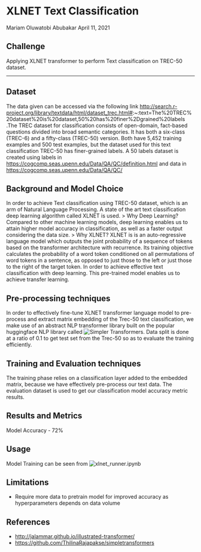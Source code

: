 XLNET Text Classification
================
Mariam Oluwatobi Abubakar
April 11, 2021

## Challenge

Applying XLNET transformer to perform Text classification on TREC-50
dataset.

<hr>

</hr>

## Dataset

The data given can be accessed via the following link
<http://search.r-project.org/library/textdata/html/dataset_trec.html#>:~:text=The%20TREC%20dataset%20is%20dataset,50%20has%20finer%2Dgrained%20labels
.The TREC dataset for classification consists of open-domain, fact-based
questions divided into broad semantic categories. It has both a
six-class (TREC-6) and a fifty-class (TREC-50) version. Both have 5,452
training examples and 500 test examples, but the dataset used for this
text classification TREC-50 has finer-grained labels. A 50 labels
dataset is created using labels in
<https://cogcomp.seas.upenn.edu/Data/QA/QC/definition.html> and data in
<https://cogcomp.seas.upenn.edu/Data/QA/QC/>

## Background and Model Choice

In order to achieve Text classification using TREC-50 dataset, which is
an arm of Natural Language Processing. A state of the art text
classification deep learning algorithm called XLNET is used. \> Why Deep
Learning? Compared to other machine learning models, deep learning
enables us to attain higher model accuracy in classification, as well as
a faster output considering the data size. \> Why XLNET? XLNET is is an
auto-regressive language model which outputs the joint probability of a
sequence of tokens based on the transformer architecture with
recurrence. Its training objective calculates the probability of a word
token conditioned on all permutations of word tokens in a sentence, as
opposed to just those to the left or just those to the right of the
target token. In order to achieve effective text classification with
deep learning. This pre-trained model enables us to achieve transfer
learning.

## Pre-processing techniques

In order to effectively fine-tune XLNET transformer language model to
pre-process and extract matrix embedding of the Trec-50 text
classification, we make use of an abstract NLP transformer library built
on the popular huggingface NLP library called ![Simpler
Transformers](https://github.com/ThilinaRajapakse/simpletransformers).
Data split is done at a ratio of 0.1 to get test set from the Trec-50 so
as to evaluate the training efficiently.

## Training and Evaluation techniques

The training phase relies on a classification layer added to the
embedded matrix, because we have effectively pre-process our text data.
The evaluation dataset is used to get our classification model accuracy
metric results.

## Results and Metrics

Model Accuracy - 72%

## Usage

Model Training can be seen from ![xlnet\_runner.ipynb](/xlnet\_runner.ipynb)

## Limitations

  - Require more data to pretrain model for improved accuracy as
    hyperparameters depends on data volume

## References

  - <http://jalammar.github.io/illustrated-transformer/>
  - <https://github.com/ThilinaRajapakse/simpletransformers>
